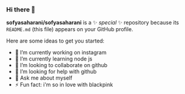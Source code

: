 ### Hi there 👋


**sofyasaharani/sofyasaharani** is a ✨ _special_ ✨ repository because its `README.md` (this file) appears on your GitHub profile.

Here are some ideas to get you started:

- 🔭 I’m currently working on instagram
- 🌱 I’m currently learning node js
- 👯 I’m looking to collaborate on github
- 🤔 I’m looking for help with github
- 💬 Ask me about myself
- ⚡ Fun fact: i'm so in love with blackpink

